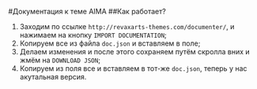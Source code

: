 #Документация к теме AIMA
##Как работает?
1. Заходим по ссылке `http://revaxarts-themes.com/documenter/`, и нажимаем на кнопку `IMPORT DOCUMENTATION`;
2. Копируем все из файла `doc.json` и вставляем в поле;
3. Делаем изменения и после этого сохраняем путём скролла вних и жмём на `DOWNLOAD JSON`;
4. Копируем из поля все и вставляем в тот-же `doc.json`, теперь у нас акутальная версия.
